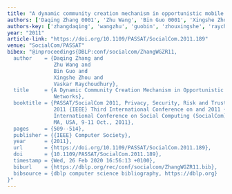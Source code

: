 ```yaml
---
title: "A dynamic community creation mechanism in opportunistic mobile social networks"
authors: ['Daqing Zhang 0001', 'Zhu Wang', 'Bin Guo 0001', 'Xingshe Zhou', 'Vaskar Raychoudhury']
authors-key: ['zhangdaqing', 'wangzhu', 'guobin', 'zhouxingshe', 'raychoudhuryvaskar']
year: "2011"
article-link: "https://doi.org/10.1109/PASSAT/SocialCom.2011.189"
venue: "SocialCom/PASSAT"
bibex: "@inproceedings{DBLP:conf/socialcom/ZhangWGZR11,
  author    = {Daqing Zhang and
               Zhu Wang and
               Bin Guo and
               Xingshe Zhou and
               Vaskar Raychoudhury},
  title     = {A Dynamic Community Creation Mechanism in Opportunistic Mobile Social
               Networks},
  booktitle = {PASSAT/SocialCom 2011, Privacy, Security, Risk and Trust (PASSAT),
               2011 {IEEE} Third International Conference on and 2011 {IEEE} Third
               International Conference on Social Computing (SocialCom), Boston,
               MA, USA, 9-11 Oct., 2011},
  pages     = {509--514},
  publisher = {{IEEE} Computer Society},
  year      = {2011},
  url       = {https://doi.org/10.1109/PASSAT/SocialCom.2011.189},
  doi       = {10.1109/PASSAT/SocialCom.2011.189},
  timestamp = {Wed, 26 Feb 2020 16:56:13 +0100},
  biburl    = {https://dblp.org/rec/conf/socialcom/ZhangWGZR11.bib},
  bibsource = {dblp computer science bibliography, https://dblp.org}
}"
---
```

